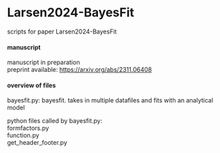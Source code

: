 # Larsen2024-BayesFit
scripts for paper Larsen2024-BayesFit

#### manuscript
manuscript in preparation    
preprint available: https://arxiv.org/abs/2311.06408    

#### overview of files
bayesfit.py:   bayesfit. takes in multiple datafiles and fits with an analytical model    

python files called by bayesfit.py:    
formfactors.py    
function.py    
get_header_footer.py    
